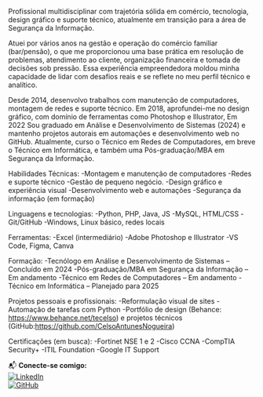 Profissional multidisciplinar com trajetória sólida em comércio, tecnologia, design gráfico e suporte técnico, atualmente em transição para a área de Segurança da Informação.

Atuei por vários anos na gestão e operação do comércio familiar (bar/pensão), o que me proporcionou uma base prática em resolução de problemas, atendimento ao cliente, organização financeira e tomada de decisões sob pressão. Essa experiência empreendedora moldou minha capacidade de lidar com desafios reais e se reflete no meu perfil técnico e analítico.

Desde 2014, desenvolvo trabalhos com manutenção de computadores, montagem de redes e suporte técnico. Em 2018, aprofundei-me no design gráfico, com domínio de ferramentas como Photoshop e Illustrator, Em 2022
Sou graduado em Análise e Desenvolvimento de Sistemas (2024) e mantenho projetos autorais em automações e desenvolvimento web no GitHub. Atualmente, curso o Técnico em Redes de Computadores, em breve o Técnico em Informática, e também uma Pós-graduação/MBA em Segurança da Informação.

Habilidades Técnicas:
-Montagem e manutenção de computadores
-Redes e suporte técnico
-Gestão de pequeno negócio.
-Design gráfico e experiência visual
-Desenvolvimento web e automações
-Segurança da informação (em formação)

Linguagens e tecnologias: 
-Python, PHP, Java, JS
-MySQL, HTML/CSS
-Git/GitHub
-Windows, Linux básico, redes locais

Ferramentas:
-Excel (intermediário)
-Adobe Photoshop e Illustrator
-VS Code, Figma, Canva

Formação:
-Tecnólogo em Análise e Desenvolvimento de Sistemas – Concluído em 2024
-Pós-graduação/MBA em Segurança da Informação – Em andamento 
-Técnico em Redes de Computadores – Em andamento
-Técnico em Informática – Planejado para 2025

Projetos pessoais e profissionais:
-Reformulação visual de sites
-Automação de tarefas com Python
-Portfólio de design (Behance: https://www.behance.net/tecelso) e projetos técnicos (GitHub:https://github.com/CelsoAntunesNogueira)


Certificações (em busca):
-Fortinet NSE 1 e 2
-Cisco CCNA
-CompTIA Security+
-ITIL Foundation
-Google IT Support

📬 **Conecte-se comigo:**  
[![LinkedIn](https://img.shields.io/badge/LinkedIn-blue?style=for-the-badge&logo=linkedin)](https://www.linkedin.com/in/celsoantunesnogueira/)  
[![GitHub](https://img.shields.io/badge/GitHub-black?style=for-the-badge&logo=github)](https://github.com/CelsoAntunesNogueira)  


          


